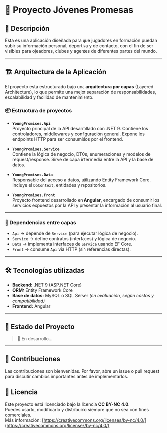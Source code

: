 # 🌟 Proyecto Jóvenes Promesas

## 📝 Descripción

Esta es una aplicación diseñada para que jugadores en formación puedan subir su información personal, deportiva y de contacto, con el fin de ser visibles para ojeadores, clubes y agentes de diferentes partes del mundo.

---

## 🏗️ Arquitectura de la Aplicación

El proyecto está estructurado bajo una **arquitectura por capas** (Layered Architecture), lo que permite una mejor separación de responsabilidades, escalabilidad y facilidad de mantenimiento.

### 📦 Estructura de proyectos

- **`YoungPromises.Api`**  
  Proyecto principal de la API desarrollado con .NET 9. Contiene los controladores, middlewares y configuración general. Expone los endpoints HTTP para ser consumidos por el frontend.

- **`YoungPromises.Service`**  
  Contiene la lógica de negocio, DTOs, enumeraciones y modelos de request/response. Sirve de capa intermedia entre la API y la base de datos.

- **`YoungPromises.Data`**  
  Responsable del acceso a datos, utilizando Entity Framework Core. Incluye el `DbContext`, entidades y repositorios.

- **`YoungPromises.Front`**  
  Proyecto frontend desarrollado en **Angular**, encargado de consumir los servicios expuestos por la API y presentar la información al usuario final.

---

### 🔁 Dependencias entre capas

- `Api` → depende de `Service` (para ejecutar lógica de negocio).
- `Service` → define contratos (interfaces) y lógica de negocio.
- `Data` → implementa interfaces de `Service` usando EF Core.
- `Front` → consume `Api` vía HTTP (sin referencias directas).

---

## 🛠️ Tecnologías utilizadas

- **Backend:** .NET 9 (ASP.NET Core)
- **ORM:** Entity Framework Core
- **Base de datos:** MySQL o SQL Server *(en evaluación, según costos y compatibilidad)*
- **Frontend:** Angular

---

## 🚧 Estado del Proyecto

> 🔨 En desarrollo...

---

## 🤝 Contribuciones

Las contribuciones son bienvenidas. Por favor, abre un issue o pull request para discutir cambios importantes antes de implementarlos.


## 📄 Licencia

Este proyecto está licenciado bajo la licencia **CC BY-NC 4.0**.  
Puedes usarlo, modificarlo y distribuirlo siempre que no sea con fines comerciales.  
Más información: [https://creativecommons.org/licenses/by-nc/4.0/](https://creativecommons.org/licenses/by-nc/4.0/)
